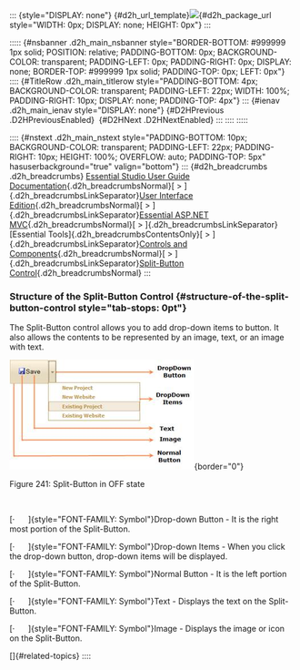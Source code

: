 ::: {style="DISPLAY: none"}
[](ms-xhelp:///?Id=d2h_url_template){#d2h_url_template}![](!package_url!){#d2h_package_url style="WIDTH: 0px; DISPLAY: none; HEIGHT: 0px"}
:::

::::: {#nsbanner .d2h_main_nsbanner style="BORDER-BOTTOM: #999999 1px solid; POSITION: relative; PADDING-BOTTOM: 0px; BACKGROUND-COLOR: transparent; PADDING-LEFT: 0px; PADDING-RIGHT: 0px; DISPLAY: none; BORDER-TOP: #999999 1px solid; PADDING-TOP: 0px; LEFT: 0px"}
:::: {#TitleRow .d2h_main_titlerow style="PADDING-BOTTOM: 4px; BACKGROUND-COLOR: transparent; PADDING-LEFT: 22px; WIDTH: 100%; PADDING-RIGHT: 10px; DISPLAY: none; PADDING-TOP: 4px"}
::: {#ienav .d2h_main_ienav style="DISPLAY: none"}
[](ms-xhelp:///?Id=4e31524a-ba17-45bb-879d-1cbc937a1a8d){#D2HPrevious .D2HPreviousEnabled}  [](ms-xhelp:///?Id=0d6370fa-af22-445a-8813-23b2d00709ed){#D2HNext .D2HNextEnabled}
:::
::::
:::::

:::: {#nstext .d2h_main_nstext style="PADDING-BOTTOM: 10px; BACKGROUND-COLOR: transparent; PADDING-LEFT: 22px; PADDING-RIGHT: 10px; HEIGHT: 100%; OVERFLOW: auto; PADDING-TOP: 5px" hasuserbackground="true" valign="bottom"}
::: {#d2h_breadcrumbs .d2h_breadcrumbs}
[Essential Studio User Guide Documentation](ms-xhelp:///?Id=12457748-09e3-4d74-a240-8e049cedf030){.d2h_breadcrumbsNormal}[ \> ]{.d2h_breadcrumbsLinkSeparator}[User Interface Edition](ms-xhelp:///?Id=c29296b7-531c-413b-a0ec-488ca1f7f669){.d2h_breadcrumbsNormal}[ \> ]{.d2h_breadcrumbsLinkSeparator}[Essential ASP.NET MVC](ms-xhelp:///?Id=4b14e7d1-65c4-4f67-b1aa-2c37709905a5){.d2h_breadcrumbsNormal}[ \> ]{.d2h_breadcrumbsLinkSeparator}[Essential Tools]{.d2h_breadcrumbsContentsOnly}[ \> ]{.d2h_breadcrumbsLinkSeparator}[Controls and Components](ms-xhelp:///?Id=f0af2fff-6f00-4ca4-85a6-54e41ac5dc96){.d2h_breadcrumbsNormal}[ \> ]{.d2h_breadcrumbsLinkSeparator}[Split-Button Control](ms-xhelp:///?Id=4e31524a-ba17-45bb-879d-1cbc937a1a8d){.d2h_breadcrumbsNormal}
:::

### Structure of the Split-Button Control {#structure-of-the-split-button-control style="tab-stops: 0pt"}

The Split-Button control allows you to add drop-down items to button. It also allows the contents to be represented by an image, text, or an image with text.

![](ImagesExt/image56_247.jpg){border="0"}

Figure 241: Split-Button in OFF state

 

[·      ]{style="FONT-FAMILY: Symbol"}Drop-down Button - It is the right most portion of the Split-Button.

[·      ]{style="FONT-FAMILY: Symbol"}Drop-down Items - When you click the drop-down button, drop-down items will be displayed.

[·      ]{style="FONT-FAMILY: Symbol"}Normal Button - It is the left portion of the Split-Button.

[·      ]{style="FONT-FAMILY: Symbol"}Text - Displays the text on the Split-Button.

[·      ]{style="FONT-FAMILY: Symbol"}Image - Displays the image or icon on the Split-Button.

[]{#related-topics}
::::

